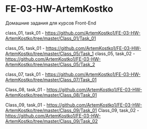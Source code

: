 ﻿# FE-03-HW-ArtemKostko
Домашние задания для курсов Front-End

class_01, task_01 - https://github.com/ArtemKostko1/FE-03-HW-ArtemKostko/tree/master/Class_01/Task_01

class_05, task_01 - https://github.com/ArtemKostko1/FE-03-HW-ArtemKostko/tree/master/Class_05/Task_1
class_05, task_02 - https://github.com/ArtemKostko1/FE-03-HW-ArtemKostko/tree/master/Class_05/Task_2

class_07, task_01 - https://github.com/ArtemKostko1/FE-03-HW-ArtemKostko/tree/master/Class_07/Task_01

Class_08, task_01 - https://github.com/ArtemKostko1/FE-03-HW-ArtemKostko/tree/master/Class_08/Task_01

Class_09, task_01 - https://github.com/ArtemKostko1/FE-03-HW-ArtemKostko/tree/master/Class_09/Task_01
Class_09, task_02 - https://github.com/ArtemKostko1/FE-03-HW-ArtemKostko/tree/master/Class_09/Task_02